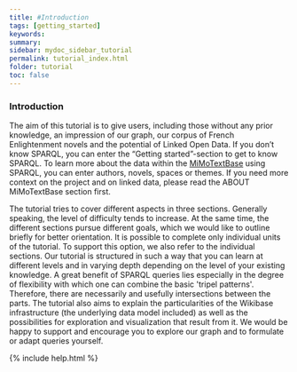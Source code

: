 ```yaml
---
title: #Introduction
tags: [getting_started]
keywords:
summary:
sidebar: mydoc_sidebar_tutorial
permalink: tutorial_index.html
folder: tutorial
toc: false
---
```


### **Introduction**

The aim of this tutorial is to give users, including those without any prior knowledge, an impression of our graph, our corpus of French Enlightenment novels and the potential of Linked Open Data. If you don’t know SPARQL, you can enter the “Getting started”-section to get to know SPARQL. To learn more about the data within the [MiMoTextBase](http://data.mimotext.uni-trier.de/wiki/Main_Page) using SPARQL, you can enter authors, novels, spaces or themes. If you need more context on the project and on linked data, please read the ABOUT MiMoTextBase section first. 

The tutorial tries to cover different aspects in three sections. Generally speaking, the level of difficulty tends to increase. At the same time, the different sections pursue different goals, which we would like to outline briefly for better orientation.
It is possible to complete only individual units of the tutorial. To support this option, we also refer to the individual sections. Our tutorial is structured in such a way that you can learn at different levels and in varying depth depending on the level of your existing knowledge. 
A great benefit of SPARQL queries lies especially in the degree of flexibility with which one can combine the basic 'tripel patterns'. Therefore, there are necessarily and usefully intersections between the parts.
The tutorial also aims to explain the particularities of the Wikibase infrastructure (the underlying data model included) as well as the possibilities for exploration and visualization that result from it. We would be happy to support and encourage you to explore our graph and to formulate or adapt queries yourself.




{% include help.html %} 
